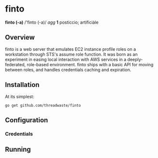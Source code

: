 # finto

**finto (-a)** /'finto (-a)/ *agg* **1** posticcio; artificiàle

## Overview

finto is a web server that emulates EC2 instance profile roles on a workstation
through STS's assume role function. It was born as an experiment in easing local
interaction with AWS services in a deeply-federated, role-based environment.
finto ships with a basic API for moving between roles, and handles credentials
caching and expiration.

## Installation

At its simplest:

    go get github.com/threadwaste/finto

## Configuration

### Credentials

## Running
